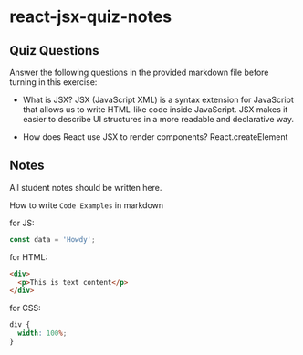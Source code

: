 # react-jsx-quiz-notes

## Quiz Questions

Answer the following questions in the provided markdown file before turning in this exercise:

- What is JSX?
  JSX (JavaScript XML) is a syntax extension for JavaScript that allows us to write HTML-like code inside JavaScript. JSX makes it easier to describe UI structures in a more readable and declarative way.

- How does React use JSX to render components?
  React.createElement

## Notes

All student notes should be written here.

How to write `Code Examples` in markdown

for JS:

```javascript
const data = 'Howdy';
```

for HTML:

```html
<div>
  <p>This is text content</p>
</div>
```

for CSS:

```css
div {
  width: 100%;
}
```
